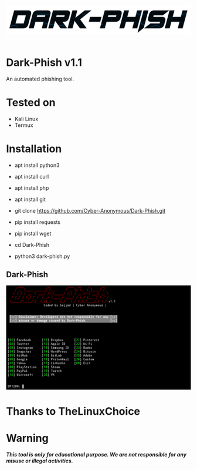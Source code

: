 <center><img src="core/logo.png"/><br><br></center>

# Dark-Phish v1.1
An automated phishing tool.

# Tested on
- Kali Linux
- Termux

# Installation

* apt install python3

* apt install curl

* apt install php

* apt install git

* git clone https://github.com/Cyber-Anonymous/Dark-Phish.git

* pip install requests

* pip install wget

* cd Dark-Phish

* python3 dark-phish.py

## Dark-Phish
![](core/image.png)

# Thanks to TheLinuxChoice

# Warning
***This tool is only for educational purpose. We are not responsible for any misuse or illegal activities.***
